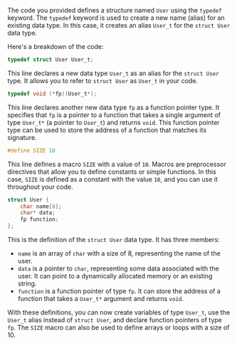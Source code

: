 The code you provided defines a structure named `User` using the `typedef` keyword. The `typedef` keyword is used to create a new name (alias) for an existing data type. In this case, it creates an alias `User_t` for the `struct User` data type.

Here's a breakdown of the code:

```c
typedef struct User User_t;
```
This line declares a new data type `User_t` as an alias for the `struct User` type. It allows you to refer to `struct User` as `User_t` in your code.

```c
typedef void (*fp)(User_t*);
```
This line declares another new data type `fp` as a function pointer type. It specifies that `fp` is a pointer to a function that takes a single argument of type `User_t*` (a pointer to `User_t`) and returns `void`. This function pointer type can be used to store the address of a function that matches its signature.

```c
#define SIZE 10
```
This line defines a macro `SIZE` with a value of `10`. Macros are preprocessor directives that allow you to define constants or simple functions. In this case, `SIZE` is defined as a constant with the value `10`, and you can use it throughout your code.

```c
struct User {
    char name[8];
    char* data;
    fp function;
};
```
This is the definition of the `struct User` data type. It has three members:
- `name` is an array of `char` with a size of 8, representing the name of the user.
- `data` is a pointer to `char`, representing some data associated with the user. It can point to a dynamically allocated memory or an existing string.
- `function` is a function pointer of type `fp`. It can store the address of a function that takes a `User_t*` argument and returns `void`.

With these definitions, you can now create variables of type `User_t`, use the `User_t` alias instead of `struct User`, and declare function pointers of type `fp`. The `SIZE` macro can also be used to define arrays or loops with a size of 10.